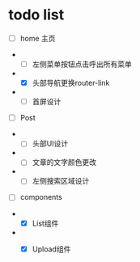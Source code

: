 # todo list

- [ ] home 主页
-  - [ ] 左侧菜单按钮点击呼出所有菜单
-  - [x] 头部导航更换router-link
-  - [ ] 首屏设计

- [ ] Post
-  - [ ] 头部UI设计
-  - [ ] 文章的文字颜色更改
-  - [ ] 左侧搜索区域设计

- [ ] components
-  - [x] List组件
-  - [x]  Upload组件





